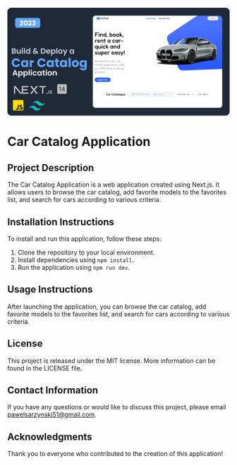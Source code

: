 ![Application Logo](LogoREADME.png "Logo")

# Car Catalog Application

## Project Description

The Car Catalog Application is a web application created using Next.js. It allows users to browse the car catalog, add favorite models to the favorites list, and search for cars according to various criteria.

## Installation Instructions

To install and run this application, follow these steps:

1. Clone the repository to your local environment.
2. Install dependencies using `npm install`.
3. Run the application using `npm run dev`.

## Usage Instructions

After launching the application, you can browse the car catalog, add favorite models to the favorites list, and search for cars according to various criteria.


## License

This project is released under the MIT license. More information can be found in the LICENSE file.

## Contact Information

If you have any questions or would like to discuss this project, please email pawelsarzynski51@gmail.com.

## Acknowledgments

Thank you to everyone who contributed to the creation of this application!